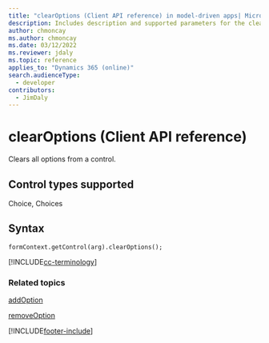 ```yaml
---
title: "clearOptions (Client API reference) in model-driven apps| MicrosoftDocs"
description: Includes description and supported parameters for the clearOptions method.
author: chmoncay
ms.author: chmoncay
ms.date: 03/12/2022
ms.reviewer: jdaly
ms.topic: reference
applies_to: "Dynamics 365 (online)"
search.audienceType: 
  - developer
contributors:
  - JimDaly
---
```

# clearOptions (Client API reference)

Clears all options from a control. 

## Control types supported

Choice, Choices

## Syntax

`formContext.getControl(arg).clearOptions();`

[!INCLUDE[cc-terminology](../../../../data-platform/includes/cc-terminology.md)]

### Related topics

[addOption](addOption.md)

[removeOption](removeOption.md) 




[!INCLUDE[footer-include](../../../../../includes/footer-banner.md)]
